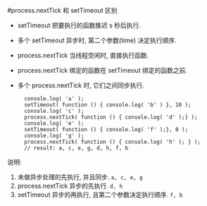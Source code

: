 #process.nextTick 和 setTimeout 区别

* setTimeout 把要执行的函数推迟 s 秒后执行.
* 多个 setTimeout 异步时, 第二个参数(time) 决定执行顺序.
* process.nextTick 当线程空闲时, 直接执行函数.
* process.nextTick 绑定的函数在 setTimeout 绑定的函数之前.
* 多个 process.nextTick 时, 它们之间同步执行.

        console.log( 'a' );
        setTimeout( function () { console.log( 'b' ) }, 10 );
        console.log( 'c' );
        process.nextTick( function () { console.log( 'd' );} );
        console.log( 'e' );
        setTimeout( function () { console.log( 'f' );}, 0 );
        console.log( 'g' );
        process.nextTick( function () { console.log( 'h' ); } );
        // result: a, c, e, g, d, h, f, b

说明:

1. 未做异步处理的先执行, 并且同步. `a, c, e, g`
2. process.nextTick 异步的先执行. `d, h`
3. setTimeout 异步的再执行, 且第二个参数决定执行顺序. `f, b`
